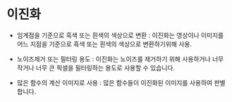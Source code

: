 # 이진화
- 임계점을 기준으로 흑색 또는 흰색의 색상으로 변환 : 이진화는 영상이나 이미지를 어느 지점을 기준으로 흑색 또는 흰색의 색상으로 변환하기위해 사용.

- 노이즈제거 또는 필터링 용도 : 이진화는 노이즈를 제거하기 위해 사용하거나 너무 작거나 너무 큰 픽셀을 필터링하는 용도로 사용할 수 있습니다.

- 많은 함수의 계산 이미지로 사용 : 많은 함수들이 이진화된 이미지를 사용하여 판별합니다.
